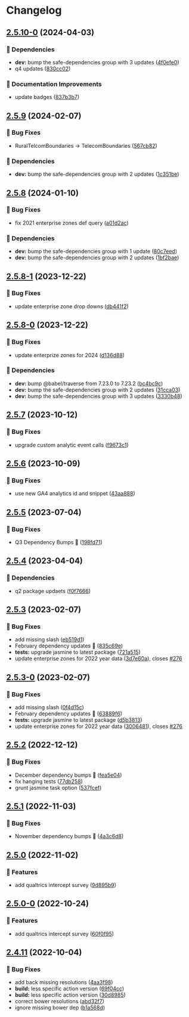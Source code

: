 # Changelog

## [2.5.10-0](https://github.com/agrc/locate/compare/v2.5.9...v2.5.10-0) (2024-04-03)


### 🌲 Dependencies

* **dev:** bump the safe-dependencies group with 3 updates ([4f0efe0](https://github.com/agrc/locate/commit/4f0efe03a89214f8fca2bd1599cad33338ec3aba))
* q4 updates ([830cc02](https://github.com/agrc/locate/commit/830cc0243668e33b61f2b7e223353f6d87df3064))


### 📖 Documentation Improvements

* update badges ([837b3b7](https://github.com/agrc/locate/commit/837b3b7757bae6fb0951ea4bb9fd0500ffec136d))

## [2.5.9](https://github.com/agrc/locate/compare/v2.5.8...v2.5.9) (2024-02-07)


### 🐛 Bug Fixes

* RuralTelcomBoundaries -&gt; TelecomBoundaries ([567cb82](https://github.com/agrc/locate/commit/567cb82d605225990ad96bd86e387354c89b1aed))


### 🌲 Dependencies

* **dev:** bump the safe-dependencies group with 2 updates ([1c351be](https://github.com/agrc/locate/commit/1c351be4d255f193f0f4cf8d46de8774fb451861))

## [2.5.8](https://github.com/agrc/locate/compare/v2.5.8-1...v2.5.8) (2024-01-10)


### 🐛 Bug Fixes

* fix 2021 enterprise zones def query ([a01d2ac](https://github.com/agrc/locate/commit/a01d2ac6325c390ac7fe307176af5c6e30a8a952))


### 🌲 Dependencies

* **dev:** bump the safe-dependencies group with 1 update ([80c7eed](https://github.com/agrc/locate/commit/80c7eed6da1bf2598c17203d59f51f6ea2d02751))
* **dev:** bump the safe-dependencies group with 2 updates ([1bf2bae](https://github.com/agrc/locate/commit/1bf2bae88a40473e9bfbe059e0ec0ee5bcb8ac8e))

## [2.5.8-1](https://github.com/agrc/locate/compare/v2.5.8-0...v2.5.8-1) (2023-12-22)


### 🐛 Bug Fixes

* update enterprise zone drop downs ([db441f2](https://github.com/agrc/locate/commit/db441f2dbab0b1f4c0570da1edc0c07edde2ab54))

## [2.5.8-0](https://github.com/agrc/locate/compare/v2.5.7...v2.5.8-0) (2023-12-22)


### 🐛 Bug Fixes

* update enterprize zones for 2024 ([d136d88](https://github.com/agrc/locate/commit/d136d886807bb88a3b39b85684908af5cf7426d5))


### 🌲 Dependencies

* **dev:** bump @babel/traverse from 7.23.0 to 7.23.2 ([bc4bc9c](https://github.com/agrc/locate/commit/bc4bc9c2c0ae4952ac1f5680fe39e5cb1a5cf41d))
* **dev:** bump the safe-dependencies group with 2 updates ([31cca03](https://github.com/agrc/locate/commit/31cca03f448e297d317768e2b50d32839e85bc13))
* **dev:** bump the safe-dependencies group with 3 updates ([3330b48](https://github.com/agrc/locate/commit/3330b48ee0c09d7abe39e1eac44647aac0ad5ecb))

## [2.5.7](https://github.com/agrc/locate/compare/v2.5.6...v2.5.7) (2023-10-12)


### 🐛 Bug Fixes

* upgrade custom analytic event calls ([f9673c1](https://github.com/agrc/locate/commit/f9673c1a00bb6fa753422aa67c4d11c47559ad8a))

## [2.5.6](https://github.com/agrc/locate/compare/v2.5.5...v2.5.6) (2023-10-09)


### 🐛 Bug Fixes

* use new GA4 analytics id and snippet ([43aa888](https://github.com/agrc/locate/commit/43aa888ddea4af22f084a4750390610c22e4c717))

## [2.5.5](https://github.com/agrc/locate/compare/v2.5.4...v2.5.5) (2023-07-04)


### 🐛 Bug Fixes

* Q3 Dependency Bumps 🌲 ([198fd71](https://github.com/agrc/locate/commit/198fd710808271f4d2d2db27ae2e6a2afb5d9a60))

## [2.5.4](https://github.com/agrc/locate/compare/v2.5.3...v2.5.4) (2023-04-04)


### 🌲 Dependencies

* q2 package updaets ([f0f7666](https://github.com/agrc/locate/commit/f0f76661f9bfe4c31691c621365fa97e01970480))

## [2.5.3](https://github.com/agrc/locate/compare/v2.5.2...v2.5.3) (2023-02-07)


### 🐛 Bug Fixes

* add missing slash ([eb519d1](https://github.com/agrc/locate/commit/eb519d14a5b0c3c5e066309028a96f0ae5119cf5))
* February dependency updates 🌲 ([835c69e](https://github.com/agrc/locate/commit/835c69e3fc137c6a91d45623153e165c469dc098))
* **tests:** upgrade jasmine to latest package ([721a515](https://github.com/agrc/locate/commit/721a515d330211e79771d80ad90b0c5f99299fb2))
* update enterprise zones for 2022 year data ([3d7e60a](https://github.com/agrc/locate/commit/3d7e60afb2942ddf2d0bceadbb5c1559379c345c)), closes [#276](https://github.com/agrc/locate/issues/276)

## [2.5.3-0](https://github.com/agrc/locate/compare/v2.5.2...v2.5.3-0) (2023-02-07)


### 🐛 Bug Fixes

* add missing slash ([0f4d15c](https://github.com/agrc/locate/commit/0f4d15ca79ba0ab351cebd9e8efdd8b4c3f4aa8c))
* February dependency updates 🌲 ([63889f6](https://github.com/agrc/locate/commit/63889f6c3e53918aff17a67f378fed3da67a2a19))
* **tests:** upgrade jasmine to latest package ([d5b3813](https://github.com/agrc/locate/commit/d5b3813d844bb5a5a626696f6256d86535351e26))
* update enterprise zones for 2022 year data ([3006481](https://github.com/agrc/locate/commit/30064810a565e09cef60a92a9a5edf1dceccfbe7)), closes [#276](https://github.com/agrc/locate/issues/276)

## [2.5.2](https://github.com/agrc/locate/compare/v2.5.1...v2.5.2) (2022-12-12)


### 🐛 Bug Fixes

* December dependency bumps 🌲 ([fea5e04](https://github.com/agrc/locate/commit/fea5e04c5c2b8c334f52b8c393367c283e10dc04))
* fix hanging tests ([77db258](https://github.com/agrc/locate/commit/77db258be005ce91a95a0a13b5c3ca5a60bae43f))
* grunt jasmine task option ([537fcef](https://github.com/agrc/locate/commit/537fcefd721c0493eaf38101cb75f367839ec3ea))

## [2.5.1](https://github.com/agrc/locate/compare/v2.5.0...v2.5.1) (2022-11-03)


### 🐛 Bug Fixes

* November dependency bumps 🌲 ([4a3c6d8](https://github.com/agrc/locate/commit/4a3c6d8955abd91c8303b73fade301fefed42183))

## [2.5.0](https://github.com/agrc/locate/compare/v2.4.11...v2.5.0) (2022-11-02)


### 🚀 Features

* add qualtrics intercept survey ([9d895b9](https://github.com/agrc/locate/commit/9d895b9cf9c417fcfd4fefd722b9183976903241))

## [2.5.0-0](https://github.com/agrc/locate/compare/v2.4.11...v2.5.0-0) (2022-10-24)


### 🚀 Features

* add qualtrics intercept survey ([60f0f95](https://github.com/agrc/locate/commit/60f0f95485ccc8708ad88db2bee2cb54f9e9c7e0))

## [2.4.11](https://github.com/agrc/locate/compare/v2.4.10...v2.4.11) (2022-10-04)


### 🐛 Bug Fixes

* add back missing resolutions ([4aa3f98](https://github.com/agrc/locate/commit/4aa3f982d40e43bb599e3a7fb3421ff084a18509))
* **build:** less specific action version ([69f04cc](https://github.com/agrc/locate/commit/69f04cc2c14edbedeeccb48d7d74873e2def6811))
* **build:** less specific action version ([30d8985](https://github.com/agrc/locate/commit/30d8985e753df3e2edaf9afabdd35060c0203a65))
* correct bower resolutions ([abd32f7](https://github.com/agrc/locate/commit/abd32f73c87022c7e8f6e8284f5d1ced4ab8262a))
* ignore missing bower dep ([b1a568d](https://github.com/agrc/locate/commit/b1a568dae5817c434c2e6addcd23093745291943))
